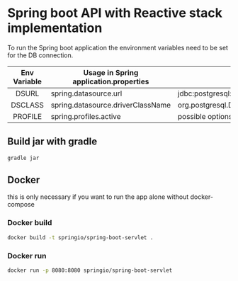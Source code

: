 # Spring boot API with Reactive stack  implementation
To run the Spring boot application the environment variables need to be set for the DB connection.

| Env Variable | Usage in Spring application.properties   | Example                                   |
|:------------:|------------------------------------------|-------------------------------------------|
|    DSURL     | spring.datasource.url                    | jdbc:postgresql://localhost:5432/postgres |
|   DSCLASS    | spring.datasource.driverClassName        | org.postgresql.Driver                     |
|   PROFILE    | spring.profiles.active                   | possible options: ``postgres``            |

## Build jar with gradle
```bash
gradle jar
```
## Docker
this is only necessary if you want to run the app alone without docker-compose

### Docker build
```bash
docker build -t springio/spring-boot-servlet . 
```
### Docker run
```bash
docker run -p 8080:8080 springio/spring-boot-servlet
```
